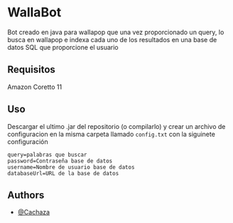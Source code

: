 
# WallaBot

Bot creado en java para wallapop que una vez proporcionado un query, lo busca en wallapop e
indexa cada uno de los resultados en una base de datos SQL que proporcione el usuario




## Requisitos
Amazon Coretto 11
    
## Uso
Descargar el ultimo .jar del repositorio (o compilarlo) y crear un archivo de configuracion en la misma carpeta
llamado ```config.txt``` con la siguinete configuración

```
query=palabras que buscar
password=Contraseña base de datos
username=Nombre de usuario base de datos
databaseUrl=URL de la base de datos
```


## Authors

- [@Cachaza](https://www.github.com/cachaza)

